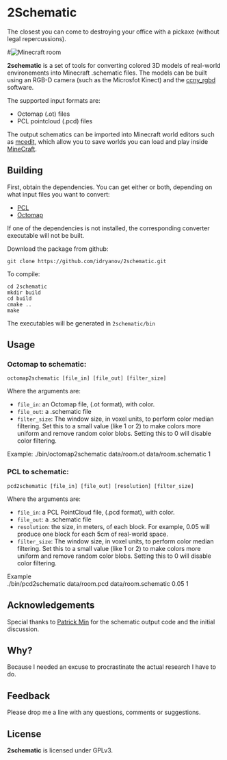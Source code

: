 2Schematic
===================================
The closest you can come to destroying your office with a pickaxe (without legal repercussions).

#![Minecraft room](https://raw.github.com/idryanov/2schematic/master/data/images/mcedit.png "Minecraft room")

**2schematic** is a set of tools for converting colored 3D models of real-world environements 
into Minecraft .schematic files. The models can be built using an RGB-D camera (such as the Microsfot Kinect) 
and the [ccny_rgbd](github.com/ccny_rgbd/tools) software. 

The supported input formats are:
 * Octomap (.ot) files
 * PCL pointcloud (.pcd) files

The output schematics can be imported into Minecraft world editors such as [mcedit](http://www.mcedit.net/), 
which allow you to save worlds you can load and play inside [MineCraft](http://minecraft.net).

Building
-----------------------------------

First, obtain the dependencies. You can get either or both, depending on what input files you want to convert:

 * [PCL](http://pointclouds.org/downloads/linux.html)
 * [Octomap](https://github.com/OctoMap/octomap)

If one of the dependencies is not installed, the corresponding converter executable will not be built.

Download the package from github:

    git clone https://github.com/idryanov/2schematic.git

To compile:    
    
    cd 2schematic
    mkdir build
    cd build
    cmake ..
    make

The executables will be generated in `2schematic/bin`

Usage
-----------------------------------

### Octomap to schematic: ###

    octomap2schematic [file_in] [file_out] [filter_size]
    
Where the arguments are:

 * `file_in`: an Octomap file, (.ot format), with color.
 * `file_out`: a .schematic file
 * `filter_size`: The window size, in voxel units, to perform color median filtering. 
Set this to a small value (like 1 or 2) to make colors more uniform and remove random color blobs.
Setting this to 0 will disable color filtering.

Example:
    ./bin/octomap2schematic data/room.ot data/room.schematic 1
    
### PCL to schematic: ###
    
    pcd2schematic [file_in] [file_out] [resolution] [filter_size]
    
Where the arguments are:

 * `file_in`: a PCL PointCloud file, (.pcd format), with color.
 * `file_out`: a .schematic file
 * `resolution`: the size, in meters, of each block. For example, 0.05 will 
produce one block for each 5cm of real-world space.
 * `filter_size`: The window size, in voxel units, to perform color median filtering. 
Set this to a small value (like 1 or 2) to make colors more uniform and remove random color blobs.
Setting this to 0 will disable color filtering.

Example    
    ./bin/pcd2schematic data/room.pcd data/room.schematic 0.05 1

Acknowledgements
-----------------------------------

Special thanks to [Patrick Min](http://www.patrickmin.com/minecraft) for the schematic output code and the 
initial discussion.

Why?
-----------------------------------

Because I needed an excuse to procrastinate the actual research I have to do. 

Feedback
-----------------------------------

Please drop me a line with any questions, comments or suggestions.

License
-----------------------------------
**2schematic** is licensed under GPLv3.


